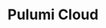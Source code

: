 ---
title_tag: Pulumi Cloud Overview
meta_desc: Pulumi Cloud is a secure cloud service for individuals and teams using Pulumi's open-source SDK and Pulumi ESC.
title: Pulumi Cloud
h1: Pulumi Cloud Overview
docs_home: true
notitle: true
meta_image: /images/docs/meta-images/docs-meta.png
menu:
    cloud:
        name: Pulumi Cloud
        identifier: cloud-home
    pulumicloud:
        name: Overview
        identifier: pulumi-cloud
aliases:
- /docs/reference/service/
- /docs/intro/console/accounts-and-organizations/editions/
- /docs/intro/console/
- /docs/intro/pulumi-service/
- /docs/intro/pulumi-cloud/
description: <p>Pulumi Cloud is a secure cloud service for individuals and teams using Pulumi's open-source SDK and Pulumi ESC.</p>
link_buttons:
  primary:
    label: Get Started
    link: /docs/pulumi-cloud/get-started/
  secondary:
    label: Create an account
    link: https://app.pulumi.com/signup

sections:
- type: flat
  heading: Overview
  description_md: |
    [Pulumi Cloud](https://app.pulumi.com) is a secure cloud service for individuals and teams using Pulumi's open-source SDK and Pulumi Environments, Secrets and Configuration (ESC).
    
    It manages deployment state and secrets, enables search across your clouds, runs deployments, integrates with CI/CD, and enforces policies and access controls.

    The Pulumi CLI automatically uses Pulumi Cloud unless you set up a [self-managed backend](/docs/concepts/state/#using-a-self-managed-backend).
- type: button-cards
  heading: Featured Capabilities
  cards:
  - heading: Pulumi Copilot
    link: /docs/pulumi-cloud/copilot/
    description: Generative AI-powered intelligent cloud management
    primary_button_label: Get Started
    primary_button_link: /docs/pulumi-cloud/copilot/
    secondary_button_label: Learn More
    secondary_button_link: /docs/pulumi-cloud/copilot/#frequently-asked-questions
  - heading: Pulumi CrossGuard
    description: Enforce guardrails for security and compliance using policies in standard languages
    link: /docs/iac/packages-and-automation/crossguard/
    primary_button_label: Get Started
    primary_button_link: /docs/iac/packages-and-automation/crossguard/get-started/
    secondary_button_label: Learn More
    secondary_button_link: /docs/iac/packages-and-automation/crossguard/core-concepts/
  - heading: Pulumi Deployments
    description: Automate deployment and operational workflows for cloud infrastructure
    link: /docs/pulumi-cloud/deployments/
    primary_button_label: Get Started
    primary_button_link: /docs/pulumi-cloud/deployments/get-started/
    secondary_button_label: Learn More
    secondary_button_link: /docs/pulumi-cloud/deployments/reference/
---